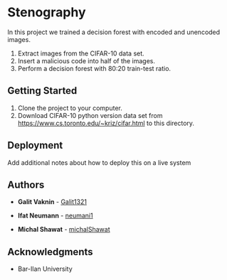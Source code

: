 # Stenography

In this project we trained a decision forest with encoded and unencoded images.
1. Extract images from the CIFAR-10 data set.
2. Insert a malicious code into half of the images.
3. Perform a decision forest with 80:20 train-test ratio.

## Getting Started

1. Clone the project to your computer.
2. Download CIFAR-10 python version data set from https://www.cs.toronto.edu/~kriz/cifar.html to this directory.

## Deployment

Add additional notes about how to deploy this on a live system

## Authors

* **Galit Vaknin** - [Galit1321](https://github.com/Galit1321)

* **Ifat Neumann** - [neumani1](https://github.com/neumani1)

* **Michal Shawat** - [michalShawat](https://github.com/michalShawat)

## Acknowledgments

* Bar-Ilan University
